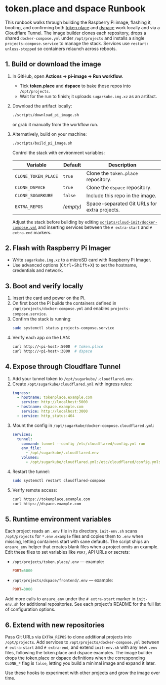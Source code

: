 # token.place and dspace Runbook

This runbook walks through building the Raspberry Pi image, flashing it, booting,
and confirming both [token.place](https://github.com/futuroptimist/token.place)
and [dspace](https://github.com/democratizedspace/dspace) work locally and via a
Cloudflare Tunnel. The image builder clones each repository, drops a shared
`docker-compose.yml` under `/opt/projects` and installs a single
`projects-compose.service` to manage the stack. Services use `restart:
unless-stopped` so containers relaunch across reboots.

## 1. Build or download the image

1. In GitHub, open **Actions → pi-image → Run workflow**.
   - Tick **token.place** and **dspace** to bake those repos into `/opt/projects`.
   - Wait for the run to finish; it uploads `sugarkube.img.xz` as an artifact.
2. Download the artifact locally:
   ```sh
   ./scripts/download_pi_image.sh
   ```
   or grab it manually from the workflow run.
3. Alternatively, build on your machine:
   ```sh
   ./scripts/build_pi_image.sh
   ```
   Control the stack with environment variables:

   | Variable | Default | Description |
   | --- | --- | --- |
   | `CLONE_TOKEN_PLACE` | `true` | Clone the `token.place` repository. |
   | `CLONE_DSPACE` | `true` | Clone the `dspace` repository. |
   | `CLONE_SUGARKUBE` | `false` | Include this repo in the image. |
   | `EXTRA_REPOS` | _(empty)_ | Space-separated Git URLs for extra projects. |

   Adjust the stack before building by editing
   [`scripts/cloud-init/docker-compose.yml`](../scripts/cloud-init/docker-compose.yml)
   and inserting services between the `# extra-start` and `# extra-end` markers.

## 2. Flash with Raspberry Pi Imager

- Write `sugarkube.img.xz` to a microSD card with Raspberry Pi Imager.
- Use advanced options (<kbd>Ctrl</kbd>+<kbd>Shift</kbd>+<kbd>X</kbd>) to set the
  hostname, credentials and network.

## 3. Boot and verify locally

1. Insert the card and power on the Pi.
2. On first boot the Pi builds the containers defined in
   `/opt/projects/docker-compose.yml` and enables `projects-compose.service`.
3. Confirm the stack is running:
   ```sh
   sudo systemctl status projects-compose.service
   ```
4. Verify each app on the LAN:
   ```sh
   curl http://<pi-host>:5000  # token.place
   curl http://<pi-host>:3000  # dspace
   ```

## 4. Expose through Cloudflare Tunnel

1. Add your tunnel token to `/opt/sugarkube/.cloudflared.env`.
2. Create `/opt/sugarkube/cloudflared.yml` with ingress rules:
   ```yaml
   ingress:
     - hostname: tokenplace.example.com
       service: http://localhost:5000
     - hostname: dspace.example.com
       service: http://localhost:3000
     - service: http_status:404
   ```
3. Mount the config in `/opt/sugarkube/docker-compose.cloudflared.yml`:
   ```yaml
   services:
     tunnel:
       command: tunnel --config /etc/cloudflared/config.yml run
       env_file:
         - /opt/sugarkube/.cloudflared.env
       volumes:
         - /opt/sugarkube/cloudflared.yml:/etc/cloudflared/config.yml:ro
   ```
4. Restart the tunnel:
   ```sh
   sudo systemctl restart cloudflared-compose
   ```
5. Verify remote access:
   ```sh
   curl https://tokenplace.example.com
   curl https://dspace.example.com
   ```

## 5. Runtime environment variables

Each project reads an `.env` file in its directory. `init-env.sh` scans
`/opt/projects` for `*.env.example` files and copies them to `.env` when missing,
letting containers start with sane defaults. The script ships an `ensure_env`
helper that creates blank files when a project omits an example. Edit these files
to set variables like `PORT`, API URLs or secrets:

- `/opt/projects/token.place/.env` — example:
  ```ini
  PORT=5000
  ```
- `/opt/projects/dspace/frontend/.env` — example:
  ```ini
  PORT=3000
  ```

Add more calls to `ensure_env` under the `# extra-start` marker in `init-env.sh`
for additional repositories. See each project's README for the full list of
configuration options.

## 6. Extend with new repositories

Pass Git URLs via `EXTRA_REPOS` to clone additional projects into `/opt/projects`.
Add services to `/opt/projects/docker-compose.yml` between `# extra-start` and
`# extra-end`, and extend `init-env.sh` with any new `.env` files, following the
token.place and dspace examples. The image builder drops the token.place or
dspace definitions when the corresponding `CLONE_*` flag is `false`, letting you
build a minimal image and expand it later.

Use these hooks to experiment with other projects and grow the image over time.
